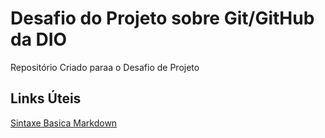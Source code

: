 # Desafio do Projeto sobre Git/GitHub da DIO
Repositório Criado paraa o Desafio de Projeto

## Links Úteis
[Sintaxe Basica Markdown](https://www.markdownguide.org/basic-syntax/)
